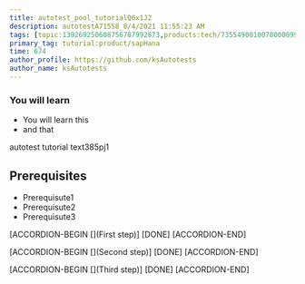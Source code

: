 ```yaml
---
title: autotest_pool_tutorialQ6x1J2
description: autotestA715S8_8/4/2021 11:55:23 AM
tags: [topic:139269250608756787992873,products:tech/73554900100700000996,tutorial:experience/advanced]
primary_tag: tutorial:product/sapHana
time: 674
author_profile: https://github.com/ksAutotests
author_name: ksAutotests
---
```

### You will learn
- You will learn this
- and that

autotest tutorial text385pj1

## Prerequisites
- Prerequisute1
- Prerequisute2
- Prerequisute3

[ACCORDION-BEGIN [](First step)]
[DONE]
[ACCORDION-END]

[ACCORDION-BEGIN [](Second step)]
[DONE]
[ACCORDION-END]

[ACCORDION-BEGIN [](Third step)]
[DONE]
[ACCORDION-END]

